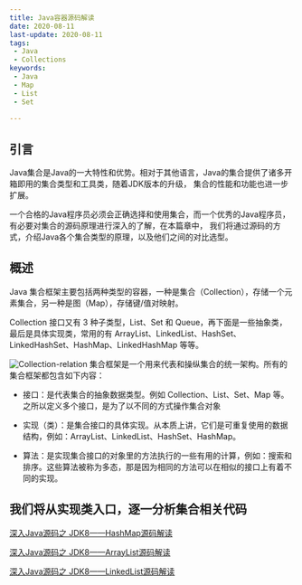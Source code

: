 ```yaml
---
title: Java容器源码解读
date: 2020-08-11
last-update: 2020-08-11
tags:
 - Java
 - Collections
keywords:
 - Java
 - Map 
 - List
 - Set
 
---
```


## 引言
Java集合是Java的一大特性和优势。相对于其他语言，Java的集合提供了诸多开箱即用的集合类型和工具类，随着JDK版本的升级，
集合的性能和功能也进一步扩展。

一个合格的Java程序员必须会正确选择和使用集合，而一个优秀的Java程序员，有必要对集合的源码原理进行深入的了解，在本篇章中，
我们将通过源码的方式，介绍Java各个集合类型的原理，以及他们之间的对比选型。

## 概述
Java 集合框架主要包括两种类型的容器，一种是集合（Collection），存储一个元素集合，另一种是图（Map），存储键/值对映射。

Collection 接口又有 3 种子类型，List、Set 和 Queue，再下面是一些抽象类，最后是具体实现类，常用的有 ArrayList、LinkedList、HashSet、LinkedHashSet、HashMap、LinkedHashMap 等等。

![Collection-relation](/images/java-source/collection-relation.gif)
 集合框架是一个用来代表和操纵集合的统一架构。所有的集合框架都包含如下内容：

 - 接口：是代表集合的抽象数据类型。例如 Collection、List、Set、Map 等。之所以定义多个接口，是为了以不同的方式操作集合对象

 - 实现（类）：是集合接口的具体实现。从本质上讲，它们是可重复使用的数据结构，例如：ArrayList、LinkedList、HashSet、HashMap。

 - 算法：是实现集合接口的对象里的方法执行的一些有用的计算，例如：搜索和排序。这些算法被称为多态，那是因为相同的方法可以在相似的接口上有着不同的实现。

## 我们将从实现类入口，逐一分析集合相关代码

[深入Java源码之  JDK8——HashMap源码解读](./JDK8——HashMap源码解读)

[深入Java源码之  JDK8——ArrayList源码解读](./JDK8——ArrayList源码解读)

[深入Java源码之  JDK8——LinkedList源码解读](./JDK8——LinkedList源码解读)
